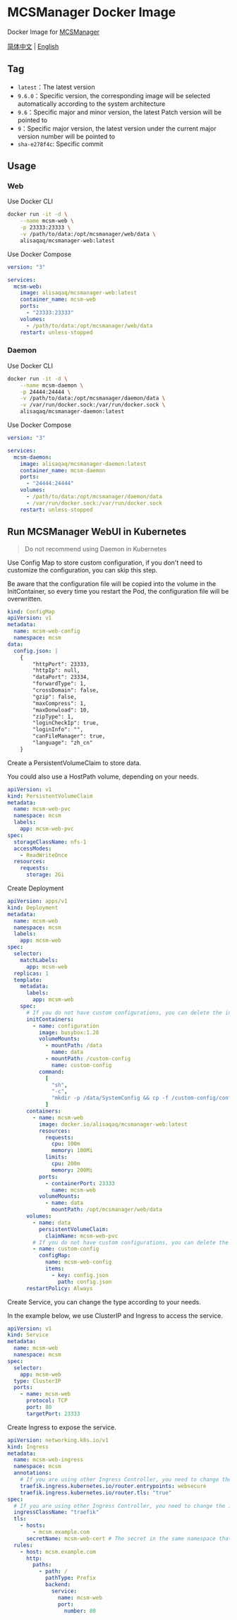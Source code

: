 # MCSManager Docker Image

Docker Image for [MCSManager](https://github.com/MCSManager/MCSManager/)

[简体中文](README-cn.md) | [English](README.md)

## Tag

- `latest`：The latest version
- `9.6.0`：Specific version, the corresponding image will be selected automatically according to the system architecture
- `9.6`：Specific major and minor version, the latest Patch version will be pointed to
- `9`：Specific major version, the latest version under the current major version number will be pointed to
- `sha-e278f4c`: Specific commit

## Usage

### Web

Use Docker CLI

```bash
docker run -it -d \
    --name mcsm-web \
    -p 23333:23333 \
    -v /path/to/data:/opt/mcsmanager/web/data \
    alisaqaq/mcsmanager-web:latest
```

Use Docker Compose

```yaml
version: "3"

services:
  mcsm-web:
    image: alisaqaq/mcsmanager-web:latest
    container_name: mcsm-web
    ports:
      - "23333:23333"
    volumes:
      - /path/to/data:/opt/mcsmanager/web/data
    restart: unless-stopped
```

### Daemon

Use Docker CLI

```bash
docker run -it -d \
    --name mcsm-daemon \
    -p 24444:24444 \
    -v /path/to/data:/opt/mcsmanager/daemon/data \
    -v /var/run/docker.sock:/var/run/docker.sock \
    alisaqaq/mcsmanager-daemon:latest
```

Use Docker Compose

```yaml
version: "3"

services:
  mcsm-daemon:
    image: alisaqaq/mcsmanager-daemon:latest
    container_name: mcsm-daemon
    ports:
      - "24444:24444"
    volumes:
      - /path/to/data:/opt/mcsmanager/daemon/data
      - /var/run/docker.sock:/var/run/docker.sock
    restart: unless-stopped
```

## Run MCSManager WebUI in Kubernetes

> Do not recommend using Daemon in Kubernetes

Use Config Map to store custom configuration, if you don't need to customize the configuration, you can skip this step.

Be aware that the configuration file will be copied into the volume in the InitContainer, so every time you restart the Pod, the configuration file will be overwritten.

```yaml
kind: ConfigMap
apiVersion: v1
metadata:
  name: mcsm-web-config
  namespace: mcsm
data:
  config.json: |
    {
        "httpPort": 23333,
        "httpIp": null,
        "dataPort": 23334,
        "forwardType": 1,
        "crossDomain": false,
        "gzip": false,
        "maxCompress": 1,
        "maxDonwload": 10,
        "zipType": 1,
        "loginCheckIp": true,
        "loginInfo": "",
        "canFileManager": true,
        "language": "zh_cn"
    }
```

Create a PersistentVolumeClaim to store data.

You could also use a HostPath volume, depending on your needs.

```yaml
apiVersion: v1
kind: PersistentVolumeClaim
metadata:
  name: mcsm-web-pvc
  namespace: mcsm
  labels:
    app: mcsm-web-pvc
spec:
  storageClassName: nfs-1
  accessModes:
    - ReadWriteOnce
  resources:
    requests:
      storage: 2Gi
```

Create Deployment

```yaml
apiVersion: apps/v1
kind: Deployment
metadata:
  name: mcsm-web
  namespace: mcsm
  labels:
    app: mcsm-web
spec:
  selector:
    matchLabels:
      app: mcsm-web
  replicas: 1
  template:
    metadata:
      labels:
        app: mcsm-web
    spec:
      # If you do not have custom configurations, you can delete the intiContainers
      initContainers:
        - name: configuration
          image: busybox:1.28
          volumeMounts:
            - mountPath: /data
              name: data
            - mountPath: /custom-config
              name: custom-config
          command:
            [
              "sh",
              "-c",
              "mkdir -p /data/SystemConfig && cp -f /custom-config/config.json /data/SystemConfig/config.json",
            ]
      containers:
        - name: mcsm-web
          image: docker.io/alisaqaq/mcsmanager-web:latest
          resources:
            requests:
              cpu: 100m
              memory: 100Mi
            limits:
              cpu: 200m
              memory: 200Mi
          ports:
            - containerPort: 23333
              name: mcsm-web
          volumeMounts:
            - name: data
              mountPath: /opt/mcsmanager/web/data
      volumes:
        - name: data
          persistentVolumeClaim:
            claimName: mcsm-web-pvc
        # If you do not have custom configurations, you can delete the volume
        - name: custom-config
          configMap:
            name: mcsm-web-config
            items:
              - key: config.json
                path: config.json
      restartPolicy: Always
```

Create Service, you can change the type according to your needs.

In the example below, we use ClusterIP and Ingress to access the service.

```yaml
apiVersion: v1
kind: Service
metadata:
  name: mcsm-web
  namespace: mcsm
spec:
  selector:
    app: mcsm-web
  type: ClusterIP
  ports:
    - name: mcsm-web
      protocol: TCP
      port: 80
      targetPort: 23333
```

Create Ingress to expose the service.

```yaml
apiVersion: networking.k8s.io/v1
kind: Ingress
metadata:
  name: mcsm-web-ingress
  namespace: mcsm
  annotations:
    # If you are using other Ingress Controller, you need to change the annotations
    traefik.ingress.kubernetes.io/router.entrypoints: websecure
    traefik.ingress.kubernetes.io/router.tls: "true"
spec:
  # If you are using other Ingress Controller, you need to change the ingressClassName
  ingressClassName: "traefik"
  tls:
    - hosts:
        - mcsm.example.com
      secretName: mcsm-web-cert # The secret in the same namespace that contains the TLS certificate
  rules:
    - host: mcsm.example.com
      http:
        paths:
          - path: /
            pathType: Prefix
            backend:
              service:
                name: mcsm-web
                port:
                  number: 80
```
